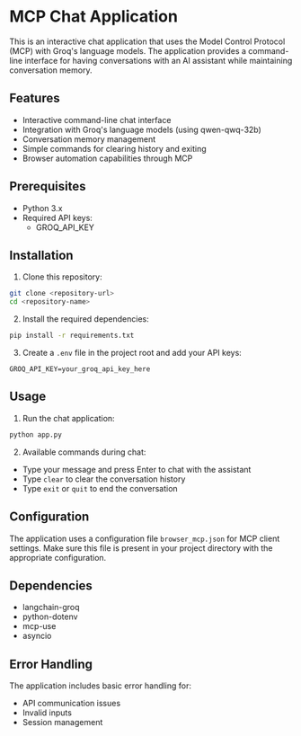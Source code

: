 # MCP Chat Application

This is an interactive chat application that uses the Model Control Protocol (MCP) with Groq's language models. The application provides a command-line interface for having conversations with an AI assistant while maintaining conversation memory.

## Features

- Interactive command-line chat interface
- Integration with Groq's language models (using qwen-qwq-32b)
- Conversation memory management
- Simple commands for clearing history and exiting
- Browser automation capabilities through MCP

## Prerequisites

- Python 3.x
- Required API keys:
  - GROQ_API_KEY

## Installation

1. Clone this repository:
```bash
git clone <repository-url>
cd <repository-name>
```

2. Install the required dependencies:
```bash
pip install -r requirements.txt
```

3. Create a `.env` file in the project root and add your API keys:
```
GROQ_API_KEY=your_groq_api_key_here
```

## Usage

1. Run the chat application:
```bash
python app.py
```

2. Available commands during chat:
- Type your message and press Enter to chat with the assistant
- Type `clear` to clear the conversation history
- Type `exit` or `quit` to end the conversation

## Configuration

The application uses a configuration file `browser_mcp.json` for MCP client settings. Make sure this file is present in your project directory with the appropriate configuration.

## Dependencies

- langchain-groq
- python-dotenv
- mcp-use
- asyncio

## Error Handling

The application includes basic error handling for:
- API communication issues
- Invalid inputs
- Session management